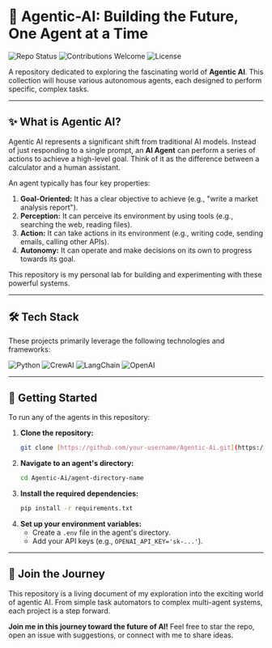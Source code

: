 # 🤖 Agentic-AI: Building the Future, One Agent at a Time

![Repo Status](https://img.shields.io/badge/status-in%20progress-green)
![Contributions Welcome](https://img.shields.io/badge/contributions-welcome-brightgreen.svg?style=flat)
![License](https://img.shields.io/badge/license-MIT-blue)

A repository dedicated to exploring the fascinating world of **Agentic AI**. This collection will house various autonomous agents, each designed to perform specific, complex tasks.

---
## ✨ What is Agentic AI?

Agentic AI represents a significant shift from traditional AI models. Instead of just responding to a single prompt, an **AI Agent** can perform a series of actions to achieve a high-level goal. Think of it as the difference between a calculator and a human assistant.

An agent typically has four key properties:
1.  **Goal-Oriented:** It has a clear objective to achieve (e.g., "write a market analysis report").
2.  **Perception:** It can perceive its environment by using tools (e.g., searching the web, reading files).
3.  **Action:** It can take actions in its environment (e.g., writing code, sending emails, calling other APIs).
4.  **Autonomy:** It can operate and make decisions on its own to progress towards its goal.

This repository is my personal lab for building and experimenting with these powerful systems.

---
## 🛠️ Tech Stack

These projects primarily leverage the following technologies and frameworks:

![Python](https://img.shields.io/badge/Python-3776AB?style=for-the-badge&logo=python&logoColor=white)
![CrewAI](https://img.shields.io/badge/CrewAI-4B8BBE?style=for-the-badge)
![LangChain](https://img.shields.io/badge/LangChain-2A3856?style=for-the-badge)
![OpenAI](https://img.shields.io/badge/OpenAI-412991?style=for-the-badge&logo=openai&logoColor=white)

---
## 🚀 Getting Started

To run any of the agents in this repository:

1.  **Clone the repository:**
    ```bash
    git clone [https://github.com/your-username/Agentic-Ai.git](https://github.com/your-username/Agentic-Ai.git)
    ```
2.  **Navigate to an agent's directory:**
    ```bash
    cd Agentic-Ai/agent-directory-name
    ```
3.  **Install the required dependencies:**
    ```bash
    pip install -r requirements.txt
    ```
4.  **Set up your environment variables:**
    * Create a `.env` file in the agent's directory.
    * Add your API keys (e.g., `OPENAI_API_KEY='sk-...'`).

---
## 🤝 Join the Journey

This repository is a living document of my exploration into the exciting world of agentic AI. From simple task automators to complex multi-agent systems, each project is a step forward.

**Join me in this journey toward the future of AI!** Feel free to star the repo, open an issue with suggestions, or connect with me to share ideas.
